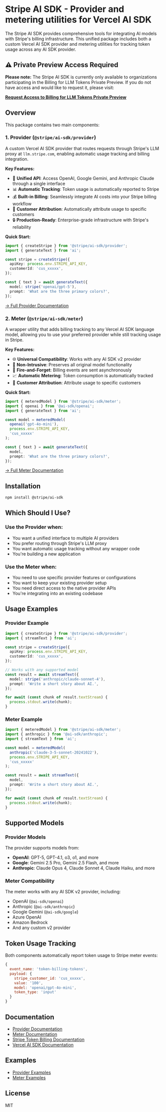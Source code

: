 # Stripe AI SDK - Provider and metering utilities for Vercel AI SDK

The Stripe AI SDK provides comprehensive tools for integrating AI models with Stripe's billing infrastructure. This unified package includes both a custom Vercel AI SDK provider and metering utilities for tracking token usage across any AI SDK provider.

## ⚠️ Private Preview Access Required

**Please note:** The Stripe AI SDK is currently only available to organizations participating in the Billing for LLM Tokens Private Preview. If you do not have access and would like to request it, please visit:

**[Request Access to Billing for LLM Tokens Private Preview](https://docs.stripe.com/billing/token-billing)**

## Overview

This package contains two main components:

### 1. **Provider** (`@stripe/ai-sdk/provider`)

A custom Vercel AI SDK provider that routes requests through Stripe's LLM proxy at `llm.stripe.com`, enabling automatic usage tracking and billing integration.

**Key Features:**
- 🎯 **Unified API**: Access OpenAI, Google Gemini, and Anthropic Claude through a single interface
- 📊 **Automatic Tracking**: Token usage is automatically reported to Stripe
- 💰 **Built-in Billing**: Seamlessly integrate AI costs into your Stripe billing workflow
- 👥 **Customer Attribution**: Automatically attribute usage to specific customers
- 🔒 **Production-Ready**: Enterprise-grade infrastructure with Stripe's reliability

**Quick Start:**
```typescript
import { createStripe } from '@stripe/ai-sdk/provider';
import { generateText } from 'ai';

const stripe = createStripe({
  apiKey: process.env.STRIPE_API_KEY,
  customerId: 'cus_xxxxx',
});

const { text } = await generateText({
  model: stripe('openai/gpt-5'),
  prompt: 'What are the three primary colors?',
});
```

[→ Full Provider Documentation](./provider/README.md)

### 2. **Meter** (`@stripe/ai-sdk/meter`)

A wrapper utility that adds billing tracking to any Vercel AI SDK language model, allowing you to use your preferred provider while still tracking usage in Stripe.

**Key Features:**
- 🌐 **Universal Compatibility**: Works with any AI SDK v2 provider
- 🔌 **Non-Intrusive**: Preserves all original model functionality
- 🚀 **Fire-and-Forget**: Billing events are sent asynchronously
- 📈 **Automatic Metering**: Token consumption is automatically tracked
- 🎯 **Customer Attribution**: Attribute usage to specific customers

**Quick Start:**
```typescript
import { meteredModel } from '@stripe/ai-sdk/meter';
import { openai } from '@ai-sdk/openai';
import { generateText } from 'ai';

const model = meteredModel(
  openai('gpt-4o-mini'),
  process.env.STRIPE_API_KEY,
  'cus_xxxxx'
);

const { text } = await generateText({
  model,
  prompt: 'What are the three primary colors?',
});
```

[→ Full Meter Documentation](./meter/README.md)

## Installation

```bash
npm install @stripe/ai-sdk
```

## Which Should I Use?

### Use the **Provider** when:
- You want a unified interface to multiple AI providers
- You prefer routing through Stripe's LLM proxy
- You want automatic usage tracking without any wrapper code
- You're building a new application

### Use the **Meter** when:
- You need to use specific provider features or configurations
- You want to keep your existing provider setup
- You need direct access to the native provider APIs
- You're integrating into an existing codebase

## Usage Examples

### Provider Example

```typescript
import { createStripe } from '@stripe/ai-sdk/provider';
import { streamText } from 'ai';

const stripe = createStripe({
  apiKey: process.env.STRIPE_API_KEY,
  customerId: 'cus_xxxxx',
});

// Works with any supported model
const result = await streamText({
  model: stripe('anthropic/claude-sonnet-4'),
  prompt: 'Write a short story about AI.',
});

for await (const chunk of result.textStream) {
  process.stdout.write(chunk);
}
```

### Meter Example

```typescript
import { meteredModel } from '@stripe/ai-sdk/meter';
import { anthropic } from '@ai-sdk/anthropic';
import { streamText } from 'ai';

const model = meteredModel(
  anthropic('claude-3-5-sonnet-20241022'),
  process.env.STRIPE_API_KEY,
  'cus_xxxxx'
);

const result = await streamText({
  model,
  prompt: 'Write a short story about AI.',
});

for await (const chunk of result.textStream) {
  process.stdout.write(chunk);
}
```

## Supported Models

### Provider Models
The provider supports models from:
- **OpenAI**: GPT-5, GPT-4.1, o3, o1, and more
- **Google**: Gemini 2.5 Pro, Gemini 2.5 Flash, and more
- **Anthropic**: Claude Opus 4, Claude Sonnet 4, Claude Haiku, and more

### Meter Compatibility
The meter works with any AI SDK v2 provider, including:
- OpenAI (`@ai-sdk/openai`)
- Anthropic (`@ai-sdk/anthropic`)
- Google Gemini (`@ai-sdk/google`)
- Azure OpenAI
- Amazon Bedrock
- And any custom v2 provider

## Token Usage Tracking

Both components automatically report token usage to Stripe meter events:

```javascript
{
  event_name: 'token-billing-tokens',
  payload: {
    stripe_customer_id: 'cus_xxxxx',
    value: '100',
    model: 'openai/gpt-4o-mini',
    token_type: 'input'
  }
}
```

## Documentation

- [Provider Documentation](./provider/README.md)
- [Meter Documentation](./meter/README.md)
- [Stripe Token Billing Documentation](https://docs.stripe.com/billing/token-billing)
- [Vercel AI SDK Documentation](https://sdk.vercel.ai/docs)

## Examples

- [Provider Examples](./provider/examples/)
- [Meter Examples](./meter/examples/)

## License

MIT

